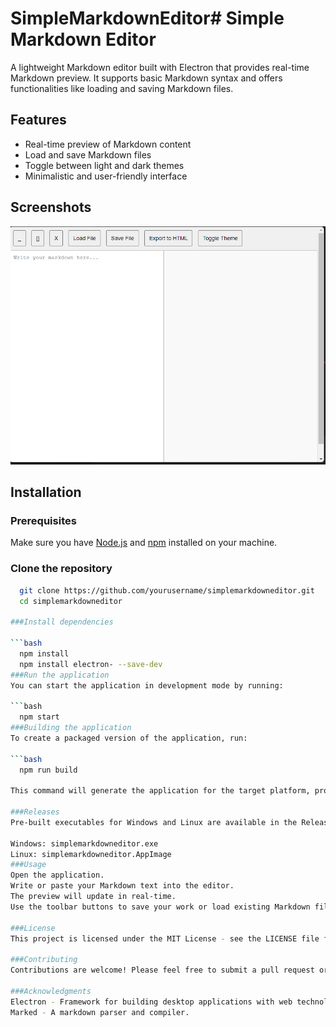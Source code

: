# SimpleMarkdownEditor# Simple Markdown Editor

A lightweight Markdown editor built with Electron that provides real-time Markdown preview. It supports basic Markdown syntax and offers functionalities like loading and saving Markdown files.

## Features

- Real-time preview of Markdown content
- Load and save Markdown files
- Toggle between light and dark themes
- Minimalistic and user-friendly interface

## Screenshots

![Markdown Editor Screenshot](screenshot.png)

## Installation

### Prerequisites

Make sure you have [Node.js](https://nodejs.org/) and [npm](https://www.npmjs.com/) installed on your machine.

### Clone the repository

```bash
  git clone https://github.com/yourusername/simplemarkdowneditor.git
  cd simplemarkdowneditor

###Install dependencies

```bash
  npm install
  npm install electron- --save-dev
###Run the application
You can start the application in development mode by running:

```bash
  npm start
###Building the application
To create a packaged version of the application, run:

```bash
  npm run build

This command will generate the application for the target platform, producing an executable file (e.g., .exe for Windows, .AppImage for Linux) in the release directory.

###Releases
Pre-built executables for Windows and Linux are available in the Releases section.

Windows: simplemarkdowneditor.exe
Linux: simplemarkdowneditor.AppImage
###Usage
Open the application.
Write or paste your Markdown text into the editor.
The preview will update in real-time.
Use the toolbar buttons to save your work or load existing Markdown files.

###License
This project is licensed under the MIT License - see the LICENSE file for details.

###Contributing
Contributions are welcome! Please feel free to submit a pull request or open an issue.

###Acknowledgments
Electron - Framework for building desktop applications with web technologies.
Marked - A markdown parser and compiler.
